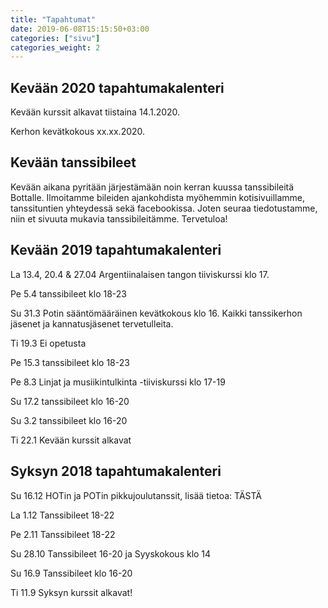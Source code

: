 ```yaml
---
title: "Tapahtumat"
date: 2019-06-08T15:15:50+03:00
categories: ["sivu"]
categories_weight: 2
---
```

## Kevään 2020 tapahtumakalenteri
Kevään kurssit alkavat tiistaina 14.1.2020.

Kerhon kevätkokous xx.xx.2020.

## Kevään tanssibileet
Kevään aikana pyritään järjestämään noin kerran kuussa tanssibileitä Bottalle. Ilmoitamme bileiden ajankohdista myöhemmin kotisivuillamme, tanssituntien yhteydessä sekä facebookissa. Joten seuraa tiedotustamme, niin et sivuuta mukavia tanssibileitämme. Tervetuloa!

## Kevään 2019 tapahtumakalenteri
La 13.4, 20.4 & 27.04 Argentiinalaisen tangon tiiviskurssi klo 17.

Pe 5.4 tanssibileet klo 18-23 

Su 31.3 Potin sääntömääräinen kevätkokous klo 16. Kaikki tanssikerhon jäsenet ja kannatusjäsenet tervetulleita.

Ti 19.3 Ei opetusta

Pe 15.3 tanssibileet klo 18-23

Pe 8.3 Linjat ja musiikintulkinta -tiiviskurssi klo 17-19

Su 17.2 tanssibileet klo 16-20

Su 3.2 tanssibileet klo 16-20

Ti 22.1 Kevään kurssit alkavat

## Syksyn 2018 tapahtumakalenteri
Su 16.12 HOTin ja POTin pikkujoulutanssit, lisää tietoa: TÄSTÄ 

La 1.12 Tanssibileet 18-22

Pe 2.11 Tanssibileet 18-22

Su 28.10 Tanssibileet 16-20 ja Syyskokous klo 14

Su 16.9 Tanssibileet klo 16-20

Ti 11.9 Syksyn kurssit alkavat!

